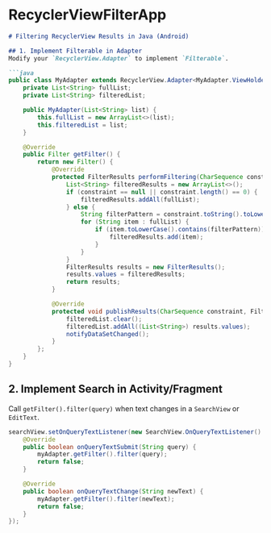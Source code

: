 ﻿# RecyclerViewFilterApp

```markdown
# Filtering RecyclerView Results in Java (Android)

## 1. Implement Filterable in Adapter
Modify your `RecyclerView.Adapter` to implement `Filterable`.

```java
public class MyAdapter extends RecyclerView.Adapter<MyAdapter.ViewHolder> implements Filterable {
    private List<String> fullList;
    private List<String> filteredList;

    public MyAdapter(List<String> list) {
        this.fullList = new ArrayList<>(list);
        this.filteredList = list;
    }

    @Override
    public Filter getFilter() {
        return new Filter() {
            @Override
            protected FilterResults performFiltering(CharSequence constraint) {
                List<String> filteredResults = new ArrayList<>();
                if (constraint == null || constraint.length() == 0) {
                    filteredResults.addAll(fullList);
                } else {
                    String filterPattern = constraint.toString().toLowerCase().trim();
                    for (String item : fullList) {
                        if (item.toLowerCase().contains(filterPattern)) {
                            filteredResults.add(item);
                        }
                    }
                }
                FilterResults results = new FilterResults();
                results.values = filteredResults;
                return results;
            }

            @Override
            protected void publishResults(CharSequence constraint, FilterResults results) {
                filteredList.clear();
                filteredList.addAll((List<String>) results.values);
                notifyDataSetChanged();
            }
        };
    }
}
```

## 2. Implement Search in Activity/Fragment
Call `getFilter().filter(query)` when text changes in a `SearchView` or `EditText`.

```java
searchView.setOnQueryTextListener(new SearchView.OnQueryTextListener() {
    @Override
    public boolean onQueryTextSubmit(String query) {
        myAdapter.getFilter().filter(query);
        return false;
    }

    @Override
    public boolean onQueryTextChange(String newText) {
        myAdapter.getFilter().filter(newText);
        return false;
    }
});
```

